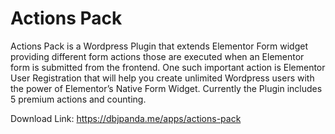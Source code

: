 # Actions Pack
Actions Pack is a Wordpress Plugin that extends Elementor Form widget providing different form actions those are executed when an Elementor form is submitted from the frontend. One such important action is Elementor User Registration that will help you create unlimited Wordpress users with the power of Elementor’s Native Form Widget. Currently the Plugin includes 5 premium actions and counting.

Download Link: https://dbjpanda.me/apps/actions-pack

